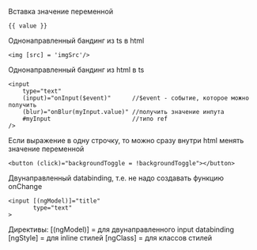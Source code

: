 
Вставка значение переменной
```
{{ value }}
```

Однонаправленный бандинг из ts в html
```
<img [src] = 'imgSrc'/>
```

Однонаправленный бандинг из html в ts
```
<input
    type="text"
    (input)="onInput($event)"      //$event - событие, которое можно получить
    (blur)="onBlur(myInput.value)" //получить значение инпута
    #myInput                       //типо ref 
/>
```

Если выражение в одну строчку, то можно сразу внутри html менять значение переменной
```
<button (click)="backgroundToggle = !backgroundToggle"></button>
```

Двунаправленный databinding, т.е. не надо создавать функцию onChange
```
<input [(ngModel)]="title"
       type="text"
>
```



Директивы:
[(ngModel)]  =  для двунаправленного input databinding
[ngStyle] =     для inline стилей
[ngClass] =     для классов стилей
